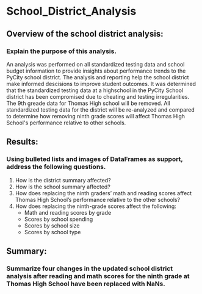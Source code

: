 # School_District_Analysis

## Overview of the school district analysis: 
### Explain the purpose of this analysis.

An analysis was performed on all standardized testing data and school budget information to provide insights about performance trends to the PyCity school district.  The analysis and reporting help the school district make informed descisions to improve student outcomes.  It was determined that the standardized testing data at a highschool in the PyCity School district has been compromised due to cheating and testing irregularities.  The 9th greade data for Thomas High school will be removed.  All standardized testing data for the district will be re-analyzed and compared to determine how removing ninth grade scores will affect Thomas High School's performance relative to other schools. 


## Results: 
### Using bulleted lists and images of DataFrames as support, address the following questions.

1. How is the district summary affected?
2. How is the school summary affected?
3. How does replacing the ninth graders’ math and reading scores affect Thomas High School’s performance relative to the other schools?
4. How does replacing the ninth-grade scores affect the following:
    * Math and reading scores by grade
    * Scores by school spending
    * Scores by school size
    * Scores by school type

## Summary: 
### Summarize four changes in the updated school district analysis after reading and math scores for the ninth grade at Thomas High School have been replaced with NaNs.

